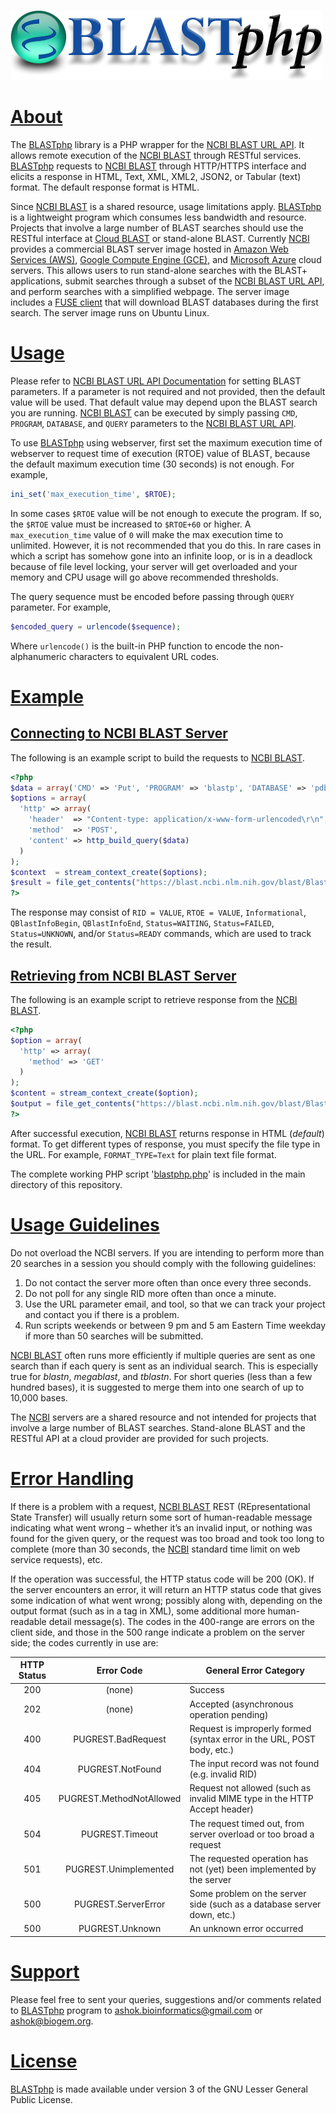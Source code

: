 ![BLASTphp](https://raw.githubusercontent.com/AshokHub/BLASTphp/misc/BLASTphp_Logo_500px.png)

# [About](../master/README.md)
The [BLASTphp](https://github.com/AshokHub/BLASTphp) library is a PHP wrapper for the [NCBI BLAST URL API](https://ncbi.github.io/blast-cloud/dev/api.html). It allows remote execution of the [NCBI BLAST](https://blast.ncbi.nlm.nih.gov/Blast.cgi) through RESTful services. [BLASTphp](https://github.com/AshokHub/BLASTphp) requests to [NCBI BLAST](https://blast.ncbi.nlm.nih.gov/Blast.cgi) through HTTP/HTTPS interface and elicits a response in HTML, Text, XML, XML2, JSON2, or Tabular (text) format. The default response format is HTML.

Since [NCBI BLAST](https://blast.ncbi.nlm.nih.gov/Blast.cgi) is a shared resource, usage limitations apply. [BLASTphp](https://github.com/AshokHub/BLASTphp) is a lightweight program which consumes less bandwidth and resource. Projects that involve a large number of BLAST searches should use the RESTful interface at [Cloud BLAST](https://blast.ncbi.nlm.nih.gov/Blast.cgi?CMD=Web&PAGE_TYPE=BlastDocs&DOC_TYPE=CloudBlast) or stand-alone BLAST. Currently [NCBI](https://www.ncbi.nlm.nih.gov/) provides a commercial BLAST server image hosted in [Amazon Web Services (AWS)](https://aws.amazon.com/marketplace/pp/B00N44P7L6), [Google Compute Engine (GCE)](https://googlegenomics.readthedocs.org/en/latest/use_cases/run_familiar_tools/ncbiblast.html), and [Microsoft Azure](https://azure.microsoft.com/en-us/marketplace/virtual-machines/all/?term=ncbi-blast) cloud servers. This allows users to run stand-alone searches with the BLAST+ applications, submit searches through a subset of the [NCBI BLAST URL API](https://ncbi.github.io/blast-cloud/dev/api.html), and perform searches with a simplified webpage. The server image includes a [FUSE client](https://ncbi.github.io/blast-cloud/doc/fuse.html) that will download BLAST databases during the first search. The server image runs on Ubuntu Linux.

# [Usage](https://ncbi.github.io/blast-cloud/doc/running-web-blast.html)
Please refer to [NCBI BLAST URL API Documentation](https://ncbi.github.io/blast-cloud/dev/api.html) for setting BLAST parameters. If a parameter is not required and not provided, then the default value will be used. That default value may depend upon the BLAST search you are running. [NCBI BLAST](https://blast.ncbi.nlm.nih.gov/Blast.cgi) can be executed by simply passing `CMD`, `PROGRAM`, `DATABASE`, and `QUERY` parameters to the [NCBI BLAST URL API](https://ncbi.github.io/blast-cloud/dev/api.html).

To use [BLASTphp](https://github.com/AshokHub/BLASTphp) using webserver, first set the maximum execution time of webserver to request time of execution (RTOE) value of BLAST, because the default maximum execution time (30 seconds) is not enough. For example,

```php
ini_set('max_execution_time', $RTOE);
```

In some cases `$RTOE` value will be not enough to execute the program. If so, the `$RTOE` value must be increased to `$RTOE+60` or higher. A `max_execution_time` value of `0` will make the max execution time to unlimited. However, it is not recommended that you do this. In rare cases in which a script has somehow gone into an infinite loop, or is in a deadlock because of file level locking, your server will get overloaded and your memory and CPU usage will go above recommended thresholds.

The query sequence must be encoded before passing through `QUERY` parameter. For example,

```php
$encoded_query = urlencode($sequence);
```

Where `urlencode()` is the built-in PHP function to encode the non-alphanumeric characters to equivalent URL codes.

# [Example](https://github.com/AshokHub/BLASTphp#example)
## [Connecting to NCBI BLAST Server](https://github.com/AshokHub/BLASTphp#connecting-to-ncbi-blast-server)
The following is an example script to build the requests to [NCBI BLAST](https://blast.ncbi.nlm.nih.gov/Blast.cgi).

```php
<?php
$data = array('CMD' => 'Put', 'PROGRAM' => 'blastp', 'DATABASE' => 'pdb', 'QUERY' => $encoded_query);
$options = array(
  'http' => array(
    'header'  => "Content-type: application/x-www-form-urlencoded\r\n",
    'method'  => 'POST',
    'content' => http_build_query($data)
  )
);
$context  = stream_context_create($options);
$result = file_get_contents("https://blast.ncbi.nlm.nih.gov/blast/Blast.cgi", false, $context);
?>
```
	
The response may consist of `RID = VALUE`, `RTOE = VALUE`, `Informational`, `QBlastInfoBegin`, `QBlastInfoEnd`, `Status=WAITING`, `Status=FAILED`, `Status=UNKNOWN`, and/or `Status=READY` commands, which are used to track the result.

## [Retrieving from NCBI BLAST Server](https://github.com/AshokHub/BLASTphp#retrieving-from-ncbi-blast-server)
The following is an example script to retrieve response from the [NCBI BLAST](https://blast.ncbi.nlm.nih.gov/Blast.cgi).

```php
<?php
$option = array(
  'http' => array(
  	'method' => 'GET'
  )
);
$content = stream_context_create($option);
$output = file_get_contents("https://blast.ncbi.nlm.nih.gov/blast/Blast.cgi?CMD=Get&RID=$rid", false, $content);
?>
```

After successful execution, [NCBI BLAST](https://blast.ncbi.nlm.nih.gov/Blast.cgi) returns response in HTML (*default*) format. To get different types of response, you must specify the file type in the URL. For example, `FORMAT_TYPE=Text` for plain text file format.

The complete working PHP script '[blastphp.php](../master/blastphp.php)' is included in the main directory of this repository.

# [Usage Guidelines](https://blast.ncbi.nlm.nih.gov/Blast.cgi?CMD=Web&PAGE_TYPE=BlastDocs&DOC_TYPE=DeveloperInfo)
Do not overload the NCBI servers. If you are intending to perform more than 20 searches in a session you should comply with the following guidelines:

1. Do not contact the server more often than once every three seconds.
2. Do not poll for any single RID more often than once a minute.
3. Use the URL parameter email, and tool, so that we can track your project and contact you if there is a problem.
4. Run scripts weekends or between 9 pm and 5 am Eastern Time weekday if more than 50 searches will be submitted.

[NCBI BLAST](https://blast.ncbi.nlm.nih.gov/Blast.cgi) often runs more efficiently if multiple queries are sent as one search than if each query is sent as an individual search. This is especially true for *blastn*, *megablast*, and *tblastn*. For short queries (less than a few hundred bases), it is suggested to merge them into one search of up to 10,000 bases.

The [NCBI](https://www.ncbi.nlm.nih.gov/) servers are a shared resource and not intended for projects that involve a large number of BLAST searches. Stand-alone BLAST and the RESTful API at a cloud provider are provided for such projects.

# [Error Handling](https://github.com/AshokHub/BLASTphp#error-handling)
If there is a problem with a request, [NCBI BLAST](https://blast.ncbi.nlm.nih.gov/Blast.cgi) REST (REpresentational State Transfer) will usually return some sort of human-readable message indicating what went wrong – whether it’s an invalid input, or nothing was found for the given query, or the request was too broad and took too long to complete (more than 30 seconds, the [NCBI](https://www.ncbi.nlm.nih.gov/) standard time limit on web service requests), etc.

If the operation was successful, the HTTP status code will be 200 (OK). If the server encounters an error, it will return an HTTP status code that gives some indication of what went wrong; possibly along with, depending on the output format (such as in a <Fault> tag in XML), some additional more human-readable detail message(s). The codes in the 400-range are errors on the client side, and those in the 500 range indicate a problem on the server side; the codes currently in use are:

| HTTP Status | Error Code | General Error Category |
|    :---:    |    :---:   | ---------------------- |
| 200 | (none) | Success |
| 202 | (none) | Accepted (asynchronous operation pending) |
| 400 | PUGREST.BadRequest | Request is improperly formed (syntax error in the URL, POST body, etc.) |
| 404 | PUGREST.NotFound | The input record was not found (e.g. invalid RID) |
| 405 | PUGREST.MethodNotAllowed | Request not allowed (such as invalid MIME type in the HTTP Accept header) |
| 504 | PUGREST.Timeout | The request timed out, from server overload or too broad a request |
| 501 | PUGREST.Unimplemented | The requested operation has not (yet) been implemented by the server |
| 500 | PUGREST.ServerError | Some problem on the server side (such as a database server down, etc.) |
| 500 | PUGREST.Unknown | An unknown error occurred |

# [Support](https://github.com/AshokHub/BLASTphp#support)
Please feel free to sent your queries, suggestions and/or comments related to [BLASTphp](https://github.com/AshokHub/BLASTphp) program to [ashok.bioinformatics@gmail.com](ashok.bioinformatics@gmail.com) or [ashok@biogem.org](ashok@biogem.org).


# [License](https://github.com/AshokHub/BLASTphp/blob/master/LICENSE)
[BLASTphp](https://github.com/AshokHub/BLASTphp) is made available under version 3 of the GNU Lesser General Public License.
